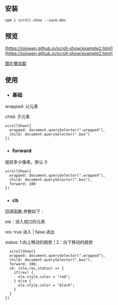 ## 安装

```
npm i scroll-show --save-dev
```
## 预览

[https://joinwen.github.io/scroll-show/example2.html](https://joinwen.github.io/scroll-show/example2.html)

[图片懒加载](https://joinwen.github.io/scroll-show/example3.html)

## 使用
- ### 基础
wrapped: 父元素

child: 子元素
```
scrollShow({
  wrapped: document.querySelector(".wrapped"),
  child: document.querySelector(".box")
})
```

- ### forward
提前多少像素，默认 0
```
scrollShow({
  wrapped: document.querySelector(".wrapped"),
  child: document.querySelector(".box"),
  forward: 100
})
```

- ### cb
回调函数,参数如下：

ele：进入视口的元素

res: true 进入 | false 进出

status: 1:向上移动的趋势 | 2：向下移动的趋势
```
  scrollShow({
  wrapped: document.querySelector(".wrapped"),
  child: document.querySelector(".box"),
  forward: 100,
  cb: (ele,res,status) => {
    if(res) {
      ele.style.color = "red";
    } else {
      ele.style.color = "black";
    }
  }
})
```
